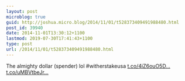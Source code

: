 ```yaml
---
layout: post
microblog: true
guid: http://joshua.micro.blog/2014/11/01/t528373409491988480.html
post_id: 39940
date: 2014-11-01T13:30:12+1100
lastmod: 2019-07-30T17:41:43+1100
type: post
url: /2014/11/01/t528373409491988480.html
---
```

The almighty dollar (spender) lol #witherstakeusa [t.co/4iZ6ouO5D...](http://t.co/4iZ6ouO5DJ) [t.co/uMBVtbeJr...](http://t.co/uMBVtbeJrU)

